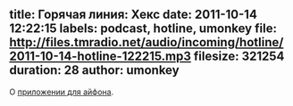 title: Горячая линия: Хекс
date: 2011-10-14 12:22:15
labels: podcast, hotline, umonkey
file: http://files.tmradio.net/audio/incoming/hotline/2011-10-14-hotline-122215.mp3
filesize: 321254
duration: 28
author: umonkey
---
О [приложении для айфона](http://iphone.tmradio.net/).
